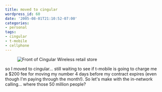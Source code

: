 ```yaml
---
title: moved to cingular
wordpress_id: 60
date: '2005-08-01T21:10:52-07:00'
categories:
- personal
tags:
- cingular
- t-mobile
- cellphone
---
```


<aside class="aligncenter"><figure>
  <img src="cingular.jpg" alt="Front of Cingular Wireless retail store" />
</figure></aside>

so I moved to cingular... still waiting to see if t-mobile is going to charge me a $200 fee for moving my number 4 days
before my contract expires (even though I'm paying through the month!).  So let's make with the in-network calling...
where those 50 million people?
